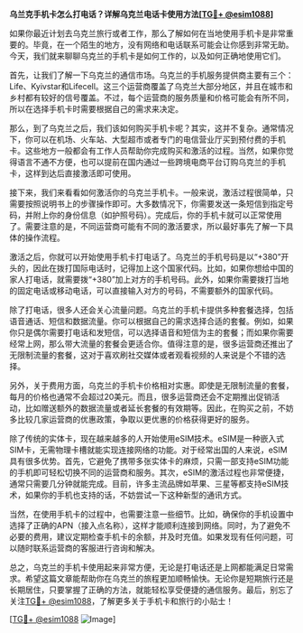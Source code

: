 **乌兰克手机卡怎么打电话？详解乌克兰电话卡使用方法[[TG💪+ @esim1088](https://t.me/s/esim1088)]**

如果你最近计划去乌克兰旅行或者工作，那么了解如何在当地使用手机卡是非常重要的。毕竟，在一个陌生的地方，没有网络和电话联系可能会让你感到非常无助。今天，我们就来聊聊乌克兰的手机卡是如何工作的，以及如何正确地使用它们。

首先，让我们了解一下乌克兰的通信市场。乌克兰的手机服务提供商主要有三个：Life、Kyivstar和Lifecell。这三个运营商覆盖了乌克兰大部分地区，并且在城市和乡村都有较好的信号覆盖。不过，每个运营商的服务质量和价格可能会有所不同，所以在选择手机卡时需要根据自己的需求来决定。

那么，到了乌克兰之后，我们该如何购买手机卡呢？其实，这并不复杂。通常情况下，你可以在机场、火车站、大型超市或者专门的电信营业厅买到预付费的手机卡。这些地方一般都会有工作人员帮助你完成购买和激活的过程。当然，如果你觉得语言不通不方便，也可以提前在国内通过一些跨境电商平台订购乌克兰的手机卡，这样到达后直接激活即可使用。

接下来，我们来看看如何激活你的乌克兰手机卡。一般来说，激活过程很简单，只需要按照说明书上的步骤操作即可。大多数情况下，你需要发送一条短信到指定号码，并附上你的身份信息（如护照号码）。完成后，你的手机卡就可以正常使用了。需要注意的是，不同运营商可能有不同的激活要求，所以最好事先了解一下具体的操作流程。

激活之后，你就可以开始使用手机卡打电话了。乌克兰的手机号码是以“+380”开头的，因此在拨打国际电话时，记得加上这个国家代码。比如，如果你想给中国的家人打电话，就需要拨“+380”加上对方的手机号码。此外，如果你需要拨打当地的固定电话或移动电话，可以直接输入对方的号码，不需要额外的国家代码。

除了打电话，很多人还会关心流量问题。乌克兰的手机卡提供多种套餐选择，包括语音通话、短信和数据流量。你可以根据自己的需求选择合适的套餐。例如，如果你只是偶尔需要打电话和发短信，可以选择语音和短信为主的套餐；而如果你需要经常上网，那么带大流量的套餐会更适合你。值得注意的是，很多运营商还推出了无限制流量的套餐，这对于喜欢刷社交媒体或者观看视频的人来说是个不错的选择。

另外，关于费用方面，乌克兰的手机卡价格相对实惠。即使是无限制流量的套餐，每月的价格也通常不会超过20美元。而且，很多运营商还会不定期推出促销活动，比如赠送额外的数据流量或者延长套餐的有效期等。因此，在购买之前，不妨多比较几家运营商的优惠政策，争取以更优惠的价格获得更好的服务。

除了传统的实体卡，现在越来越多的人开始使用eSIM技术。eSIM是一种嵌入式SIM卡，无需物理卡槽就能实现连接网络的功能。对于经常出国的人来说，eSIM具有很多优势。首先，它避免了携带多张实体卡的麻烦，只需一部支持eSIM功能的手机即可轻松切换不同的运营商和服务。其次，eSIM的激活过程也非常便捷，通常只需要几分钟就能完成。目前，许多主流品牌如苹果、三星等都支持eSIM技术，如果你的手机也支持的话，不妨尝试一下这种新型的通讯方式。

当然，在使用手机卡的过程中，也需要注意一些细节。比如，确保你的手机设置中选择了正确的APN（接入点名称），这样才能顺利连接到网络。同时，为了避免不必要的费用，建议定期检查手机卡的余额，并及时充值。如果发现有任何问题，可以随时联系运营商的客服进行咨询和解决。

总之，乌克兰的手机卡使用起来非常方便，无论是打电话还是上网都能满足日常需求。希望这篇文章能帮助你在乌克兰的旅程更加顺畅愉快。无论你是短期旅行还是长期居住，只要掌握了正确的方法，就能轻松享受便捷的通信服务。最后，别忘了关注[TG💪+ @esim1088](https://t.me/s/esim1088)，了解更多关于手机卡和旅行的小贴士！

[[TG💪+ @esim1088](https://t.me/s/esim1088) ![Image](https://i.postimg.cc/4NQfJmqS/Snipaste-2025-05-13-00-14-12.png)]
